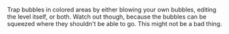 Trap bubbles in colored areas by either blowing your own bubbles, editing the level itself, or both. Watch out though, because the bubbles can be squeezed where they shouldn't be able to go. This might not be a bad thing.